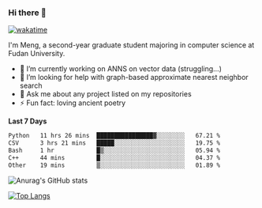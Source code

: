 ### Hi there 👋

[![wakatime](https://wakatime.com/badge/user/8906da98-c623-4aff-ac00-99cb42e09b38.svg)](https://wakatime.com/@8906da98-c623-4aff-ac00-99cb42e09b38)

I'm Meng, a second-year graduate student majoring in computer science at Fudan University.


- 🔭 I’m currently working on ANNS on vector data (struggling...)
- 🤔 I’m looking for help with graph-based approximate nearest neighbor search
- 💬 Ask me about any project listed on my repositories
- ⚡ Fun fact: loving ancient poetry


**Last 7 Days**
<!--START_SECTION:waka-->

```txt
Python   11 hrs 26 mins  ████████████████▓░░░░░░░░   67.21 %
CSV      3 hrs 21 mins   █████░░░░░░░░░░░░░░░░░░░░   19.75 %
Bash     1 hr            █▒░░░░░░░░░░░░░░░░░░░░░░░   05.94 %
C++      44 mins         █░░░░░░░░░░░░░░░░░░░░░░░░   04.37 %
Other    19 mins         ▒░░░░░░░░░░░░░░░░░░░░░░░░   01.89 %
```

<!--END_SECTION:waka-->

![Anurag's GitHub stats](https://github-readme-stats.vercel.app/api?username=matchyc&count_private=true&show_icons=true&theme=vue)

[![Top Langs](https://github-readme-stats.vercel.app/api/top-langs/?username=matchyc&langs_count=4&&hide=perl,raku,html,javascript,shell,roff,prolog)](https://github.com/anuraghazra/github-readme-stats)
